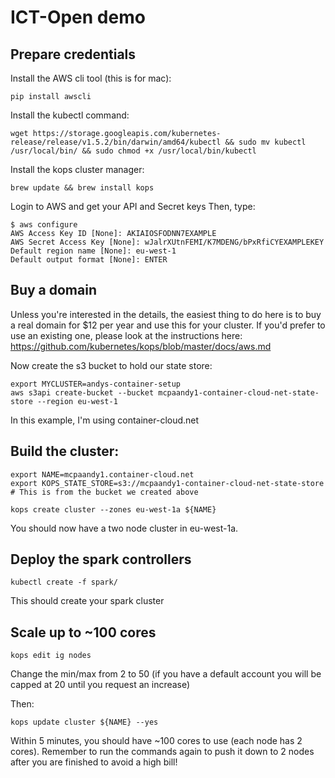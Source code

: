 # ICT-Open demo

## Prepare credentials
Install the AWS cli tool (this is for mac):

`pip install awscli`

Install the kubectl command:

```
wget https://storage.googleapis.com/kubernetes-release/release/v1.5.2/bin/darwin/amd64/kubectl && sudo mv kubectl /usr/local/bin/ && sudo chmod +x /usr/local/bin/kubectl
```

Install the kops cluster manager:

```
brew update && brew install kops
```

Login to AWS and get your API and Secret keys
Then, type:

```
$ aws configure
AWS Access Key ID [None]: AKIAIOSFODNN7EXAMPLE
AWS Secret Access Key [None]: wJalrXUtnFEMI/K7MDENG/bPxRfiCYEXAMPLEKEY
Default region name [None]: eu-west-1
Default output format [None]: ENTER
```

## Buy a domain

Unless you're interested in the details, the easiest thing to do here is to buy a real domain for $12 per year and use this for your cluster. If you'd prefer to use an existing one, please look at the instructions here: https://github.com/kubernetes/kops/blob/master/docs/aws.md

Now create the s3 bucket to hold our state store:

```
export MYCLUSTER=andys-container-setup
aws s3api create-bucket --bucket mcpaandy1-container-cloud-net-state-store --region eu-west-1
```

In this example, I'm using container-cloud.net

## Build the cluster:

```
export NAME=mcpaandy1.container-cloud.net
export KOPS_STATE_STORE=s3://mcpaandy1-container-cloud-net-state-store # This is from the bucket we created above

kops create cluster --zones eu-west-1a ${NAME}
```

You should now have a two node cluster in eu-west-1a.

## Deploy the spark controllers

```
kubectl create -f spark/
```

This should create your spark cluster

## Scale up to ~100 cores

```
kops edit ig nodes
```

Change the min/max from 2 to 50 (if you have a default account you will be capped at 20 until you request an increase)

Then:

```
kops update cluster ${NAME} --yes
```

Within 5 minutes, you should have ~100 cores to use (each node has 2 cores). Remember to run the commands again to push it down to 2 nodes after you are finished to avoid a high bill!
